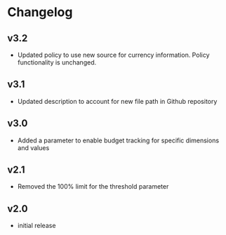 # Changelog

## v3.2

- Updated policy to use new source for currency information. Policy functionality is unchanged.

## v3.1

- Updated description to account for new file path in Github repository

## v3.0

- Added a parameter to enable budget tracking for specific dimensions and values

## v2.1

- Removed the 100% limit for the threshold parameter

## v2.0

- initial release
